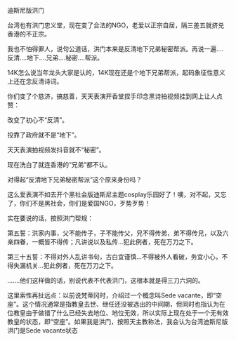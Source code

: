 迪斯尼版洪门

台湾也有洪门忠义堂，现在变了合法的NGO，老爱以正宗自居，隔三差五就挤兑香港的不正宗。

我也不怕得罪人，说句公道话，洪门本来是反清地下兄弟秘密帮派。再说一遍....反清....地下....兄弟....秘密....帮派。

14K怎么说当年龙头大家是认的，14K现在还是个地下兄弟帮派，起码象征性意义上还在念反清诗词。

你们变了个慈济，搞慈善，天天表演开香堂捏手印念黑诗拍视频挂到网上让人点赞：

改变了初心不“反清”。

投靠了政府就不是“地下”。

天天表演拍视频发抖音就不“秘密”。

现在洗白了就连香港的“兄弟”都不认。

对得起“反清地下兄弟秘密帮派”这个原来身份吗？

这么爱表演不如去开个黑社会版迪斯尼主题cosplay乐园好了！噢，对不起，又忘了，你们不是黑社会，你们是爱国NGO，歹势歹势！

实在要说的话，按照洪门帮规：

第五誓：洪家内事，父不能传子，子不能传父，兄不得传弟，弟不得传兄，以及六亲四眷，一概皆不得传；凡讲说以及私传...犯此例者，死在万刀之下。

第三十五誓：不得对外人乱讲书句，古白宜谨慎...不得被外人看破，务宜小心，不得失漏机关...犯此例者，死在万刀之下。 

.......他们这样做的话，别说代表不代表洪门，这根本就是得三刀六洞的。

这里索性再扯远点：以前说梵蒂冈时，介绍过一个概念叫Sede vacante，即“空座”。这个情况通常是指教皇去世、继任还没被选出的中间期，但同时也指认为在位教皇由于做错了什么已经失去地位、地位无效，所以实际上现在处于一个无有效教皇的状态，即“空座”。如果我是洪门，按照天主教称法，我会认为台湾迪斯尼版洪门是Sede vacante状态
